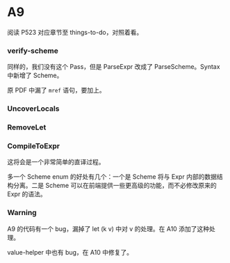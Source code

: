 # A9

阅读 P523 对应章节至  things-to-do，对照着看。

### verify-scheme

同样的，我们没有这个 Pass，但是  ParseExpr 改成了 ParseScheme。Syntax 中新增了 Scheme。

原 PDF 中漏了 `mref` 语句，要加上。

### UncoverLocals
### RemoveLet

### CompileToExpr

这将会是一个非常简单的直译过程。

多一个 Scheme enum 的好处有几个：一个是 Scheme 将与 Expr 内部的数据结构分离。二是 Scheme 可以在前端提供一些更高级的功能，而不必修改原来的 Expr 的语法。


### Warning

A9 的代码有一个 bug，漏掉了 let (k v) 中对 v 的处理。在 A10 添加了这种处理。

value-helper 中也有 bug，在  A10 中修复了。